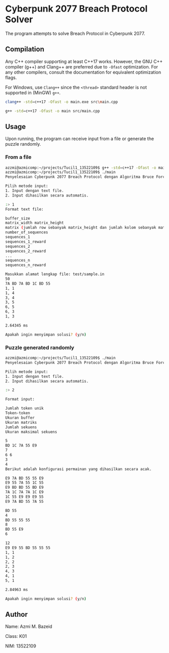 # Cyberpunk 2077 Breach Protocol Solver

The program attempts to solve Breach Protocol in Cyberpunk 2077.


## Compilation

Any C++ compiler supporting at least C++17 works. However, the GNU C++ compiler (g++) and Clang++ are preferred due to `-Ofast` optimization. For any other compilers, consult the documentation for equivalent optimization flags.

For Windows, use `Clang++` since the `<thread>` standard header is not supported in (MinGW) `g++`.

```bash
clang++ -std=c++17 -Ofast -o main.exe src\main.cpp
```

```bash
g++ -std=c++17 -Ofast -o main src/main.cpp
```

## Usage

Upon running, the program can receive input from a file or generate the puzzle randomly. 


### From a file
```bash
azzmi@azmicomp:~/projects/Tucil1_13522109$ g++ -std=c++17 -Ofast -o main src/main.cpp
azzmi@azmicomp:~/projects/Tucil1_13522109$ ./main 
Penyelesaian Cyberpunk 2077 Breach Protocol dengan Algoritma Bruce Force.

Pilih metode input:
1. Input dengan text file.
2. Input dihasilkan secara automatis.

:> 1
Format text file:

buffer_size
matrix_width matrix_height
matrix (jumlah row sebanyak matrix_height dan jumlah kolom sebanyak matrix_width)
number_of_sequences
sequences_1
sequences_1_reward
sequences_2
sequences_2_reward
...
sequences_n
sequences_n_reward

Masukkan alamat lengkap file: test/sample.in
50
7A BD 7A BD 1C BD 55 
1, 1
1, 4
3, 4
3, 5
6, 5
6, 3
1, 3

2.64345 ms

Apakah ingin menyimpan solusi? (y/n)
```

### Puzzle generated randomly
```bash
azzmi@azmicomp:~/projects/Tucil1_13522109$ ./main 
Penyelesaian Cyberpunk 2077 Breach Protocol dengan Algoritma Bruce Force.

Pilih metode input:
1. Input dengan text file.
2. Input dihasilkan secara automatis.

:> 2

Format input:

Jumlah token unik
Token-token
Ukuran buffer
Ukuran matriks
Jumlah sekuens
Ukuran maksimal sekuens

5
BD 1C 7A 55 E9
7
6 6
3
4
Berikut adalah konfigurasi permainan yang dihasilkan secara acak.

E9 7A BD 55 55 E9 
E9 55 7A 55 1C 55 
E9 BD BD 55 BD E9 
7A 1C 7A 7A 1C E9 
1C 55 E9 E9 E9 55 
E9 7A BD 55 7A 55 

BD 55 
4
BD 55 55 55 
8
BD 55 E9 
6

12
E9 E9 55 BD 55 55 55 
1, 1
1, 2
2, 2
2, 3
4, 3
4, 1
5, 1

2.84963 ms

Apakah ingin menyimpan solusi? (y/n)
```



## Author

Name: Azmi M. Bazeid

Class: K01

NIM: 13522109